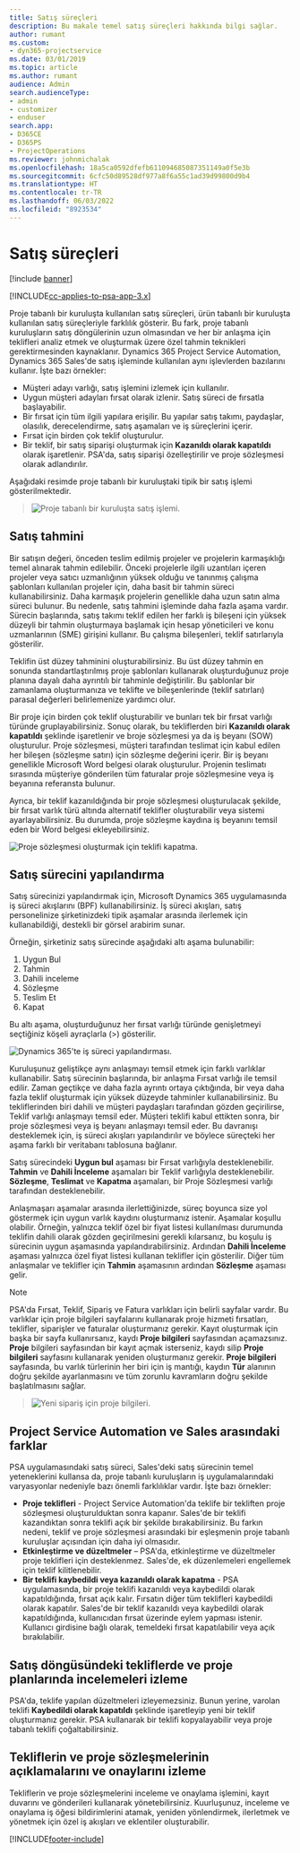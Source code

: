 ```yaml
---
title: Satış süreçleri
description: Bu makale temel satış süreçleri hakkında bilgi sağlar.
author: rumant
ms.custom:
- dyn365-projectservice
ms.date: 03/01/2019
ms.topic: article
ms.author: rumant
audience: Admin
search.audienceType:
- admin
- customizer
- enduser
search.app:
- D365CE
- D365PS
- ProjectOperations
ms.reviewer: johnmichalak
ms.openlocfilehash: 18a5ca0592dfefb611094685087351149a0f5e3b
ms.sourcegitcommit: 6cfc50d89528df977a8f6a55c1ad39d99800d9b4
ms.translationtype: HT
ms.contentlocale: tr-TR
ms.lasthandoff: 06/03/2022
ms.locfileid: "8923534"
---
```

# <a name="sales-processes"></a>Satış süreçleri

[!include [banner](../includes/psa-now-project-operations.md)]

[!INCLUDE[cc-applies-to-psa-app-3.x](../includes/cc-applies-to-psa-app-3x.md)]

Proje tabanlı bir kuruluşta kullanılan satış süreçleri, ürün tabanlı bir kuruluşta kullanılan satış süreçleriyle farklılık gösterir. Bu fark, proje tabanlı kuruluşların satış döngülerinin uzun olmasından ve her bir anlaşma için teklifleri analiz etmek ve oluşturmak üzere özel tahmin teknikleri gerektirmesinden kaynaklanır. Dynamics 365 Project Service Automation, Dynamics 365 Sales'de satış işleminde kullanılan aynı işlevlerden bazılarını kullanır. İşte bazı örnekler:

- Müşteri adayı varlığı, satış işlemini izlemek için kullanılır.
- Uygun müşteri adayları fırsat olarak izlenir. Satış süreci de fırsatla başlayabilir.
- Bir fırsat için tüm ilgili yapılara erişilir. Bu yapılar satış takımı, paydaşlar, olasılık, derecelendirme, satış aşamaları ve iş süreçlerini içerir.
- Fırsat için birden çok teklif oluşturulur.
- Bir teklif, bir satış siparişi oluşturmak için **Kazanıldı olarak kapatıldı** olarak işaretlenir. PSA'da, satış siparişi özelleştirilir ve proje sözleşmesi olarak adlandırılır.

Aşağıdaki resimde proje tabanlı bir kuruluştaki tipik bir satış işlemi gösterilmektedir.

> ![Proje tabanlı bir kuruluşta satış işlemi.](media/basic-guide-1.png)

## <a name="estimating-a-sale"></a>Satış tahmini
Bir satışın değeri, önceden teslim edilmiş projeler ve projelerin karmaşıklığı temel alınarak tahmin edilebilir. Önceki projelerle ilgili uzantıları içeren projeler veya satıcı uzmanlığının yüksek olduğu ve tanınmış çalışma şablonları kullanılan projeler için, daha basit bir tahmin süreci kullanabilirsiniz. Daha karmaşık projelerin genellikle daha uzun satın alma süreci bulunur. Bu nedenle, satış tahmini işleminde daha fazla aşama vardır. Sürecin başlarında, satış takımı teklif edilen her farklı iş bileşeni için yüksek düzeyli bir tahmin oluşturmaya başlamak için hesap yöneticileri ve konu uzmanlarının (SME) girişini kullanır. Bu çalışma bileşenleri, teklif satırlarıyla gösterilir. 

Teklifin üst düzey tahminini oluşturabilirsiniz. Bu üst düzey tahmin en sonunda standartlaştırılmış proje şablonları kullanarak oluşturduğunuz proje planına dayalı daha ayrıntılı bir tahminle değiştirilir. Bu şablonlar bir zamanlama oluşturmanıza ve teklifte ve bileşenlerinde (teklif satırları) parasal değerleri belirlemenize yardımcı olur. 

Bir proje için birden çok teklif oluşturabilir ve bunları tek bir fırsat varlığı türünde gruplayabilirsiniz. Sonuç olarak, bu tekliflerden biri **Kazanıldı olarak kapatıldı** şeklinde işaretlenir ve broje sözleşmesi ya da iş beyanı (SOW) oluşturulur. Proje sözleşmesi, müşteri tarafından teslimat için kabul edilen her bileşen (sözleşme satırı) için sözleşme değerini içerir. Bir iş beyanı genellikle Microsoft Word belgesi olarak oluşturulur. Projenin teslimatı sırasında müşteriye gönderilen tüm faturalar proje sözleşmesine veya iş beyanına referansta bulunur.

Ayrıca, bir teklif kazanıldığında bir proje sözleşmesi oluşturulacak şekilde, bir fırsat varlık türü altında alternatif teklifler oluşturabilir veya sistemi ayarlayabilirsiniz. Bu durumda, proje sözleşme kaydına iş beyanını temsil eden bir Word belgesi ekleyebilirsiniz.

![Proje sözleşmesi oluşturmak için teklifi kapatma.](media/basic-guide-2.png)

## <a name="configuring-the-sales-process"></a>Satış sürecini yapılandırma
Satış sürecinizi yapılandırmak için, Microsoft Dynamics 365 uygulamasında iş süreci akışlarını (BPF) kullanabilirsiniz. İş süreci akışları, satış personelinize şirketinizdeki tipik aşamalar arasında ilerlemek için kullanabildiği, destekli bir görsel arabirim sunar.

Örneğin, şirketiniz satış sürecinde aşağıdaki altı aşama bulunabilir:

1. Uygun Bul
2. Tahmin
3. Dahili inceleme
4. Sözleşme
5. Teslim Et
6. Kapat

Bu altı aşama, oluşturduğunuz her fırsat varlığı türünde genişletmeyi seçtiğiniz köşeli ayraçlarla (\>) gösterilir.

![Dynamics 365'te iş süreci yapılandırması.](media/basic-guide-3.png)
 
Kuruluşunuz geliştikçe aynı anlaşmayı temsil etmek için farklı varlıklar kullanabilir. Satış sürecinin başlarında, bir anlaşma Fırsat varlığı ile temsil edilir. Zaman geçtikçe ve daha fazla ayrıntı ortaya çıktığında, bir veya daha fazla teklif oluşturmak için yüksek düzeyde tahminler kullanabilirsiniz. Bu tekliflerinden biri dahili ve müşteri paydaşları tarafından gözden geçirilirse, Teklif varlığı anlaşmayı temsil eder. Müşteri teklifi kabul ettikten sonra, bir proje sözleşmesi veya iş beyanı anlaşmayı temsil eder. Bu davranışı desteklemek için, iş süreci akışları yapılandırılır ve böylece süreçteki her aşama farklı bir veritabanı tablosuna bağlanır.

Satış sürecindeki **Uygun bul** aşaması bir Fırsat varlığıyla desteklenebilir. **Tahmin** ve **Dahili İnceleme** aşamaları bir Teklif varlığıyla desteklenebilir. **Sözleşme**, **Teslimat** ve **Kapatma** aşamaları, bir Proje Sözleşmesi varlığı tarafından desteklenebilir.

Anlaşmaşarı aşamalar arasında ilerlettiğinizde, süreç boyunca size yol göstermek için uygun varlık kaydını oluşturmanız istenir. Aşamalar koşullu olabilir. Örneğin, yalnızca teklif özel bir fiyat listesi kullanılması durumunda teklifin dahili olarak gözden geçirilmesini gerekli kılarsanız, bu koşulu iş sürecinin uygun aşamasında yapılandırabilirsiniz. Ardından **Dahili İnceleme** aşaması yalnızca özel fiyat listesi kullanan teklifler için gösterilir. Diğer tüm anlaşmalar ve teklifler için **Tahmin** aşamasının ardından **Sözleşme** aşaması gelir.

> [!NOTE]
> PSA'da Fırsat, Teklif, Sipariş ve Fatura varlıkları için belirli sayfalar vardır. Bu varlıklar için proje bilgileri sayfalarını kullanarak proje hizmeti fırsatları, teklifler, siparişler ve faturalar oluşturmanız gerekir. Kayıt oluşturmak için başka bir sayfa kullanırsanız, kaydı **Proje bilgileri** sayfasından açamazsınız. **Proje** bilgileri sayfasından bir kayıt açmak isterseniz, kaydı silip **Proje bilgileri** sayfasını kullanarak yeniden oluşturmanız gerekir. **Proje bilgileri** sayfasında, bu varlık türlerinin her biri için iş mantığı, kaydın **Tür** alanının doğru şekilde ayarlanmasını ve tüm zorunlu kavramların doğru şekilde başlatılmasını sağlar.

> ![Yeni sipariş için proje bilgileri.](media/basic-guide-4.png)
 
## <a name="differences-between-project-service-automation-and-sales"></a>Project Service Automation ve Sales arasındaki farklar
PSA uygulamasındaki satış süreci, Sales'deki satış sürecinin temel yeteneklerini kullansa da, proje tabanlı kuruluşların iş uygulamalarındaki varyasyonlar nedeniyle bazı önemli farklılıklar vardır. İşte bazı örnekler:

- **Proje teklifleri** - Project Service Automation'da teklife bir tekliften proje sözleşmesi oluşturulduktan sonra kapanır. Sales'de bir teklifi kazandıktan sonra teklifi açık bir şekilde bırakabilirsiniz. Bu farkın nedeni, teklif ve proje sözleşmesi arasındaki bir eşleşmenin proje tabanlı kuruluşlar açısından için daha iyi olmasıdır. 
- **Etkinleştirme ve düzeltmeler** – PSA'da, etkinleştirme ve düzeltmeler proje teklifleri için desteklenmez. Sales'de, ek düzenlemeleri engellemek için teklif kilitlenebilir.
- **Bir teklifi kaybedildi veya kazanıldı olarak kapatma** - PSA uygulamasında, bir proje teklifi kazanıldı veya kaybedildi olarak kapatıldığında, fırsat açık kalır. Fırsatın diğer tüm teklifleri kaybedildi olarak kapatılır. Sales'de bir teklif kazanıldı veya kaybedildi olarak kapatıldığında, kullanıcıdan fırsat üzerinde eylem yapması istenir. Kullanıcı girdisine bağlı olarak, temeldeki fırsat kapatılabilir veya açık bırakılabilir.

## <a name="tracking-revisions-to-quotes-and-project-plans-in-the-sales-cycle"></a>Satış döngüsündeki tekliflerde ve proje planlarında incelemeleri izleme
PSA'da, teklife yapılan düzeltmeleri izleyemezsiniz. Bunun yerine, varolan teklifi **Kaybedildi olarak kapatıldı** şeklinde işaretleyip yeni bir teklif oluşturmanız gerekir. PSA kullanarak bir teklifi kopyalayabilir veya proje tabanlı teklifi çoğaltabilirsiniz.

## <a name="tracking-comments-and-approvals-of-quotes-and-project-contracts"></a>Tekliflerin ve proje sözleşmelerinin açıklamalarını ve onaylarını izleme
Tekliflerin ve proje sözleşmelerini inceleme ve onaylama işlemini, kayıt duvarını ve gönderileri kullanarak yönetebilirsiniz. Kuurluşunuz, inceleme ve onaylama iş öğesi bildirimlerini atamak, yeniden yönlendirmek, ilerletmek ve yönetmek için özel iş akışları ve eklentiler oluşturabilir.


[!INCLUDE[footer-include](../includes/footer-banner.md)]
